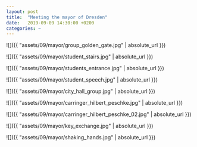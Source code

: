 ```yaml
---
layout: post
title:  "Meeting the mayor of Dresden"
date:   2019-09-09 14:30:00 +0200
categories: ~
---
```


![]({{ "assets/09/mayor/group_golden_gate.jpg" | absolute_url }})

![]({{ "assets/09/mayor/student_stairs.jpg" | absolute_url }})

![]({{ "assets/09/mayor/students_entrance.jpg" | absolute_url }})

![]({{ "assets/09/mayor/student_speech.jpg" | absolute_url }})

![]({{ "assets/09/mayor/city_hall_group.jpg" | absolute_url }})

![]({{ "assets/09/mayor/carringer_hilbert_peschke.jpg" | absolute_url }})

![]({{ "assets/09/mayor/carringer_hilbert_peschke_02.jpg" | absolute_url }})

![]({{ "assets/09/mayor/key_exchange.jpg" | absolute_url }})

![]({{ "assets/09/mayor/shaking_hands.jpg" | absolute_url }})
